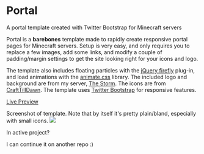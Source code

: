 # Portal
A portal template created with Twitter Bootstrap for Minecraft servers

Portal is a <b>barebones</b> template made to rapidly create responsive portal pages for Minecraft servers. Setup is very easy, and only requires you to replace a few images, add some links, and modify a couple of padding/margin settings to get the site looking right for your icons and logo.

The template also includes floating particles with the <a href="https://github.com/motyar/firefly">jQuery firefly</a> plug-in, and load animations with the <a href="https://daneden.github.io/animate.css/">animate.css</a> library. The included logo and background are from my server, <a href="http://ts-mc.net/">The Storm</a>. The icons are from <a href="https://craftilldawn.com/">CraftTillDawn</a>. The template uses <a href="http://getbootstrap.com/">Twitter Bootstrap</a> for responsive features.

<a href="http://shepherdjerred.com/preview/portal/">Live Preview</a>

Screenshot of template. Note that by itself it's pretty plain/bland, especially with small icons.
<img src="http://i.imgur.com/hatRhgv.png">


In active project?

I can continue it on another repo :)
